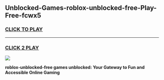 
## Unblocked-Games-roblox-unblocked-free-Play-Free-fcwx5
<h3>
<a href="https://premium76.site?title=roblox-unblocked-free&ref=24M">CLICK TO PLAY</a></h3>
<hr>

<h3>
<a href="https://premium76.site?title=roblox-unblocked-free&ref=24M">CLICK 2 PLAY</a>
  
</h3>

<a href="https://premium76.site?title=roblox-unblocked-free&ref=24M"><img src="https://clearcache.store/games.png"></a>


**roblox-unblocked-free games unblocked: Your Gateway to Fun and Accessible Online Gaming**
